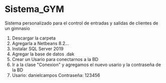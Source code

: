 # Sistema_GYM
Sistema personalizado para el control de entradas y salidas de clientes de un gimnasio
1. Descargar la carpeta
2. Agregarla a Netbeans 8.2...
3. Instalar SQL Server 2019
4. Agregar la base de datos .dak
5. Crear un Usario para conectarnos a la BD
6. Ir a la clase "Conexion" y agregamos el nuevo usario y la contraseña de la BD
7. Usario: danielcampos Contraseña: 123456
